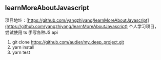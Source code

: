 ## learnMoreAboutJavascript

项目地址：[https://github.com/yangzhiyang/learnMoreAboutJavascript](https://github.com/yangzhiyang/learnMoreAboutJavascript)
个人学习项目，尝试使用 ts 手写各种JS api

1. git clone https://github.com/audier/my_deep_project.git
2. yarn install
3. yarn test